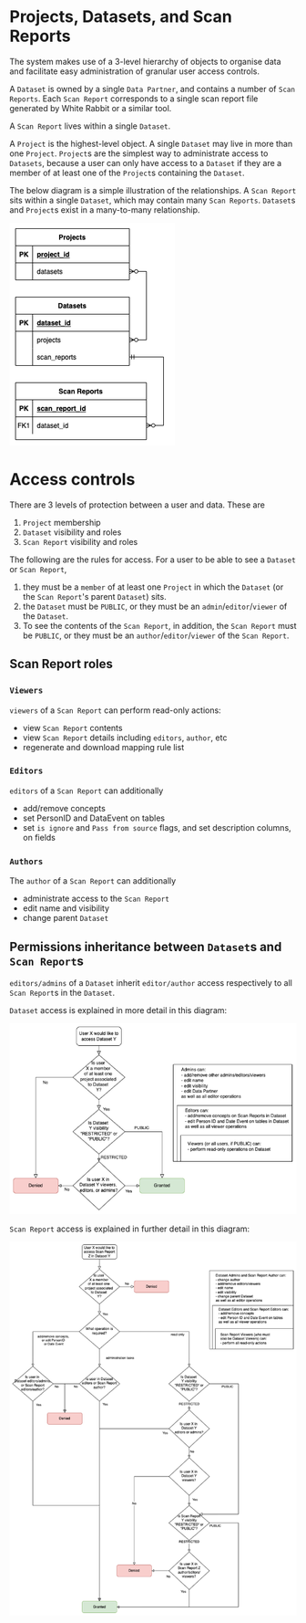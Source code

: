 # Projects, Datasets, and Scan Reports

The system makes use of a 3-level hierarchy of objects to organise data and facilitate easy 
administration of granular user access controls.

A `Dataset` is owned by a single `Data Partner`, and contains a number of `Scan Reports`.
Each `Scan Report` corresponds to a single scan report file generated by White Rabbit or a 
similar tool.

A `Scan Report` lives within a single `Dataset`.

A `Project` is the highest-level object. A single `Dataset` may live in more than one `Project`.
`Project`s are the simplest way to administrate access to `Datasets`, because a user can only
have access to a `Dataset` if they are a member of at least one of the `Project`s containing 
the `Dataset`.

The below diagram is a simple illustration of the relationships. A `Scan Report` sits within a 
single `Dataset`, which may contain many `Scan Reports`. `Dataset`s and `Project`s exist in a 
many-to-many relationship.

![](images/Projects-Datasets-SRs.png)

# Access controls

There are 3 levels of protection between a user and data. These are

1. `Project` membership
2. `Dataset` visibility and roles
3. `Scan Report` visibility and roles

The following are the rules for access. For a user to be able to see a `Dataset` or `Scan Report`,

1. they must be a `member` of at least one `Project` in which the `Dataset` 
(or the `Scan Report`'s parent `Dataset`) sits.
3. the `Dataset` must be `PUBLIC`, or they must be an `admin`/`editor`/`viewer` of the `Dataset`.
4. To see the contents of the `Scan Report`, in addition, the `Scan Report` must be `PUBLIC`, or
they must be an `author`/`editor`/`viewer` of the `Scan Report`.

## Scan Report roles
### `Viewers`

`viewers` of a `Scan Report` can perform read-only actions:

- view `Scan Report` contents
- view `Scan Report` details including `editors`, `author`, etc
- regenerate and download mapping rule list

### `Editors`

`editors` of a `Scan Report` can additionally 

- add/remove concepts
- set PersonID and DataEvent on tables
- set `is ignore` and `Pass from source` flags, and set description columns, on fields

### `Authors`

The `author` of a `Scan Report` can additionally

- administrate access to the `Scan Report`
- edit name and visibility
- change parent `Dataset`

## Permissions inheritance between `Dataset`s and `Scan Report`s

`editors/admins` of a `Dataset` inherit `editor/author` access respectively to all `Scan Report`s in the `Dataset`.

`Dataset` access is explained in more detail in this diagram:

![](images/Dataset_permissions.png)

`Scan Report` access is explained in further detail in this diagram:

![](images/SR_permissions.png)


